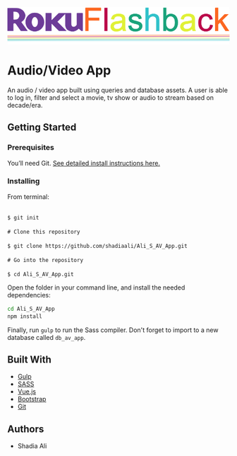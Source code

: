 ![Titleimg](https://github.com/shadiaali/Ali_S_AV_App/blob/master/images/peng.png)

# Audio/Video App

 An audio / video app built using queries and database assets.  A user is able to log in, filter and select a movie, tv show or audio to stream based on decade/era.  

## Getting Started

### Prerequisites

You’ll need Git.
[See detailed install instructions here.](https://gist.github.com/derhuerst/1b15ff4652a867391f03)

### Installing

From terminal:

```# Initialize git

$ git init

# Clone this repository

$ git clone https://github.com/shadiaali/Ali_S_AV_App.git

# Go into the repository

$ cd Ali_S_AV_App.git

```

Open the folder in your command line, and install the needed dependencies:

```bash
cd Ali_S_AV_App
npm install
```

Finally, run `gulp` to run the Sass compiler. Don't forget to import to a new database called `db_av_app`.

## Built With

* [Gulp](https://gulpjs.com/)
* [SASS](https://sass-lang.com/)
* [Vue.js](https://vuejs.org/)
* [Bootstrap](https://bootstrap.com/)
* [Git](https://git-scm.com/)

## Authors

* Shadia Ali
